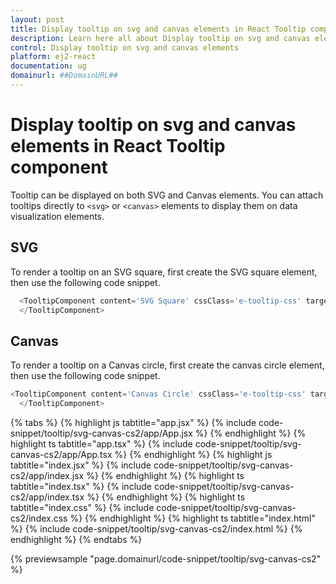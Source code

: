 ```yaml
---
layout: post
title: Display tooltip on svg and canvas elements in React Tooltip component | Syncfusion
description: Learn here all about Display tooltip on svg and canvas elements in Syncfusion React Tooltip component of Syncfusion Essential JS 2 and more.
control: Display tooltip on svg and canvas elements 
platform: ej2-react
documentation: ug
domainurl: ##DomainURL##
---
```


# Display tooltip on svg and canvas elements in React Tooltip component

Tooltip can be displayed on both SVG and Canvas elements. You can attach tooltips directly to `<svg>` or `<canvas>` elements to display them on data visualization elements.

## SVG

To render a tooltip on an SVG square, first create the SVG square element, then use the following code snippet.

```ts
  <TooltipComponent content='SVG Square' cssClass='e-tooltip-css' target= '#square'>
  </TooltipComponent>
```

## Canvas

To render a tooltip on a Canvas circle, first create the canvas circle element, then use the following code snippet.

```ts
<TooltipComponent content='Canvas Circle' cssClass='e-tooltip-css' target= '#circle'>
  </TooltipComponent>
```

{% tabs %}
{% highlight js tabtitle="app.jsx" %}
{% include code-snippet/tooltip/svg-canvas-cs2/app/App.jsx %}
{% endhighlight %}
{% highlight ts tabtitle="app.tsx" %}
{% include code-snippet/tooltip/svg-canvas-cs2/app/App.tsx %}
{% endhighlight %}
{% highlight js tabtitle="index.jsx" %}
{% include code-snippet/tooltip/svg-canvas-cs2/app/index.jsx %}
{% endhighlight %}
{% highlight ts tabtitle="index.tsx" %}
{% include code-snippet/tooltip/svg-canvas-cs2/app/index.tsx %}
{% endhighlight %}
{% highlight ts tabtitle="index.css" %}
{% include code-snippet/tooltip/svg-canvas-cs2/index.css %}
{% endhighlight %}
{% highlight ts tabtitle="index.html" %}
{% include code-snippet/tooltip/svg-canvas-cs2/index.html %}
{% endhighlight %}
{% endtabs %}

 {% previewsample "page.domainurl/code-snippet/tooltip/svg-canvas-cs2" %}
